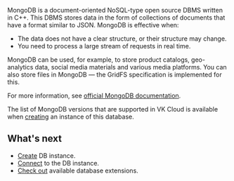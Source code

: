 MongoDB is a document-oriented NoSQL-type open source DBMS written in C++. This DBMS stores data in the form of collections of documents that have a format similar to JSON. MongoDB is effective when:

- The data does not have a clear structure, or their structure may change.
- You need to process a large stream of requests in real time.

MongoDB can be used, for example, to store product catalogs, geo-analytics data, social media materials and various media platforms. You can also store files in MongoDB — the GridFS specification is implemented for this.

For more information, see [official MongoDB documentation](https://docs.mongodb.com/).

The list of MongoDB versions that are supported in VK Cloud is available when [creating](../../../instructions/create/) an instance of this database.

## What's next

- [Create](../../../instructions/create/) DB instance.
- [Connect](../../../connect/) to the DB instance.
- [Check out](../../extensions/) available database extensions.
